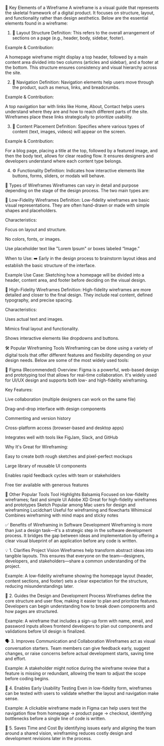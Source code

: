 🔑 Key Elements of a Wireframe
A wireframe is a visual guide that represents the skeletal framework of a digital product. It focuses on structure, layout, and functionality rather than design aesthetics. Below are the essential elements found in a wireframe:

1. 📐 Layout Structure
Definition: This refers to the overall arrangement of sections on a page (e.g., header, body, sidebar, footer).

Example & Contribution:

A homepage wireframe might display a top header, followed by a main content area divided into two columns (articles and sidebar), and a footer at the bottom. This structure ensures consistency and visual hierarchy across the site.

2. 🧭 Navigation
Definition: Navigation elements help users move through the product, such as menus, links, and breadcrumbs.

Example & Contribution:

A top navigation bar with links like Home, About, Contact helps users understand where they are and how to reach different parts of the site. Wireframes place these links strategically to prioritize usability.

3. 🧩 Content Placement
Definition: Specifies where various types of content (text, images, videos) will appear on the screen.

Example & Contribution:

For a blog page, placing a title at the top, followed by a featured image, and then the body text, allows for clear reading flow. It ensures designers and developers understand where each content type belongs.

4. ⚙️ Functionality
Definition: Indicates how interactive elements like buttons, forms, sliders, or modals will behave.

🧾 Types of Wireframes
Wireframes can vary in detail and purpose depending on the stage of the design process. The two main types are:

🔹 Low-Fidelity Wireframes
Definition:
Low-fidelity wireframes are basic visual representations. They are often hand-drawn or made with simple shapes and placeholders.

Characteristics:

Focus on layout and structure.

No colors, fonts, or images.

Use placeholder text like "Lorem Ipsum" or boxes labeled “Image.”

When to Use:
➡️ Early in the design process to brainstorm layout ideas and establish the basic structure of the interface.

Example Use Case:
Sketching how a homepage will be divided into a header, content area, and footer before deciding on the visual design.

🔸 High-Fidelity Wireframes
Definition:
High-fidelity wireframes are more detailed and closer to the final design. They include real content, defined typography, and precise spacing.

Characteristics:

Uses actual text and images.

Mimics final layout and functionality.

Shows interactive elements like dropdowns and buttons.

🛠️ Popular Wireframing Tools
Wireframing can be done using a variety of digital tools that offer different features and flexibility depending on your design needs. Below are some of the most widely used tools:

🔹 Figma (Recommended)
Overview:
Figma is a powerful, web-based design and prototyping tool that allows for real-time collaboration. It's widely used for UI/UX design and supports both low- and high-fidelity wireframing.

Key Features:

Live collaboration (multiple designers can work on the same file)

Drag-and-drop interface with design components

Commenting and version history

Cross-platform access (browser-based and desktop apps)

Integrates well with tools like FigJam, Slack, and GitHub

Why It's Great for Wireframing:

Easy to create both rough sketches and pixel-perfect mockups

Large library of reusable UI components

Enables rapid feedback cycles with team or stakeholders

Free tier available with generous features

🧰 Other Popular Tools
Tool	Highlights
Balsamiq	Focused on low-fidelity wireframes; fast and simple UI
Adobe XD	Great for high-fidelity wireframes and prototypes
Sketch	Popular among Mac users for design and wireframing
Lucidchart	Useful for wireframing and flowcharts
Whimsical	Combines wireframing with mind maps and sticky notes

✅ Benefits of Wireframing in Software Development
Wireframing is more than just a design task—it's a strategic step in the software development process. It bridges the gap between ideas and implementation by offering a clear visual blueprint of an application before any code is written.

💡 1. Clarifies Project Vision
Wireframes help transform abstract ideas into tangible layouts. This ensures that everyone on the team—designers, developers, and stakeholders—share a common understanding of the project.

Example:
A low-fidelity wireframe showing the homepage layout (header, content sections, and footer) sets a clear expectation for the structure, reducing misunderstandings later.

🧭 2. Guides the Design and Development Process
Wireframes define the core structure and user flow, making it easier to plan and prioritize features. Developers can begin understanding how to break down components and how pages are structured.

Example:
A wireframe that includes a sign-up form with name, email, and password inputs allows frontend developers to plan out components and validations before UI design is finalized.

🗣️ 3. Improves Communication and Collaboration
Wireframes act as visual conversation starters. Team members can give feedback early, suggest changes, or raise concerns before actual development starts, saving time and effort.

Example:
A stakeholder might notice during the wireframe review that a feature is missing or redundant, allowing the team to adjust the scope before coding begins.

🧪 4. Enables Early Usability Testing
Even in low-fidelity form, wireframes can be tested with users to validate whether the layout and navigation make sense.

Example:
A clickable wireframe made in Figma can help users test the navigation flow from homepage → product page → checkout, identifying bottlenecks before a single line of code is written.

🚀 5. Saves Time and Cost
By identifying issues early and aligning the team around a shared vision, wireframing reduces costly design and development revisions later in the process.
